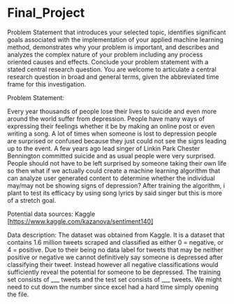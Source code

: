 # Final_Project
Problem Statement that introduces your selected topic, identifies significant goals associated with the implementation of your applied machine learning method, demonstrates why your problem is important, and describes and analyzes the complex nature of your problem including any process oriented causes and effects. Conclude your problem statement with a stated central research question. You are welcome to articulate a central research question in broad and general terms, given the abbreviated time frame for this investigation.

Problem Statement:

Every year thousands of people lose their lives to suicide and even more around the world suffer from depression. People have many ways of expressing their feelings whether it be by making an online post or even writing a song. A lot of times when someone is lost to depression people are surprised or confused because they just could not see the signs leading up to the event. A few years ago lead singer of Linkin Park Chester Bennington committed suicide and as usual people were very surprised. People should not have to be left surprised by someone taking their own life so then what if we actually could create a machine learning algorithm that can analyze user generated content to determine whether the individual may/may not be showing signs of depression? After training the algorithm, i plant to test its efficacy by using song lyrics by said singer but this is more of a stretch goal.



Potential data sources: Kaggle
[https://www.kaggle.com/kazanova/sentiment140]

Data description:
The dataset was obtained from Kaggle. It is a dataset that contains 1.6 million tweets scraped and classified as either 0 = negative, or 4 = positive. Due to their being no data label for tweets that may be neither positive or negative we cannot definitively say someone is depressed after classifying their tweet. Instead however all negative classifications would sufficiently reveal the potential for someone to be depressed. The training set consists of ___ tweets and the test set consists of ___ tweets. We might need to cut down the number since excel had a hard time simply opening the file. 

